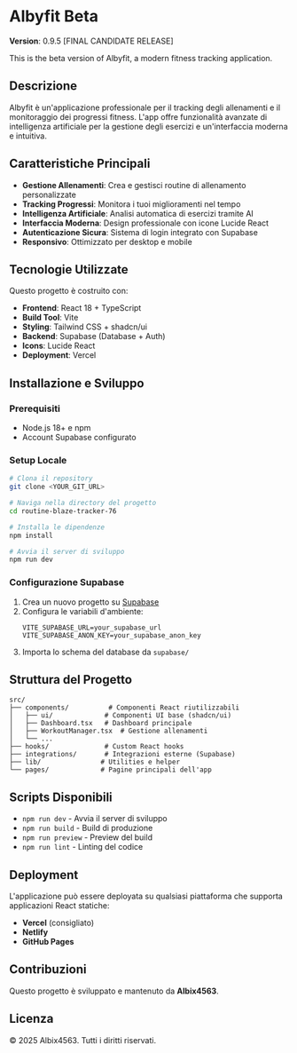 # Albyfit Beta

**Version**: 0.9.5 [FINAL CANDIDATE RELEASE]

This is the beta version of Albyfit, a modern fitness tracking application.

## Descrizione

Albyfit è un'applicazione professionale per il tracking degli allenamenti e il monitoraggio dei progressi fitness. L'app offre funzionalità avanzate di intelligenza artificiale per la gestione degli esercizi e un'interfaccia moderna e intuitiva.

## Caratteristiche Principali

- **Gestione Allenamenti**: Crea e gestisci routine di allenamento personalizzate
- **Tracking Progressi**: Monitora i tuoi miglioramenti nel tempo
- **Intelligenza Artificiale**: Analisi automatica di esercizi tramite AI
- **Interfaccia Moderna**: Design professionale con icone Lucide React
- **Autenticazione Sicura**: Sistema di login integrato con Supabase
- **Responsivo**: Ottimizzato per desktop e mobile

## Tecnologie Utilizzate

Questo progetto è costruito con:

- **Frontend**: React 18 + TypeScript
- **Build Tool**: Vite
- **Styling**: Tailwind CSS + shadcn/ui
- **Backend**: Supabase (Database + Auth)
- **Icons**: Lucide React
- **Deployment**: Vercel

## Installazione e Sviluppo

### Prerequisiti
- Node.js 18+ e npm
- Account Supabase configurato

### Setup Locale

```sh
# Clona il repository
git clone <YOUR_GIT_URL>

# Naviga nella directory del progetto
cd routine-blaze-tracker-76

# Installa le dipendenze
npm install

# Avvia il server di sviluppo
npm run dev
```

### Configurazione Supabase

1. Crea un nuovo progetto su [Supabase](https://supabase.com)
2. Configura le variabili d'ambiente:
   ```env
   VITE_SUPABASE_URL=your_supabase_url
   VITE_SUPABASE_ANON_KEY=your_supabase_anon_key
   ```
3. Importa lo schema del database da `supabase/`

## Struttura del Progetto

```
src/
├── components/          # Componenti React riutilizzabili
│   ├── ui/             # Componenti UI base (shadcn/ui)
│   ├── Dashboard.tsx   # Dashboard principale
│   ├── WorkoutManager.tsx  # Gestione allenamenti
│   └── ...
├── hooks/              # Custom React hooks
├── integrations/       # Integrazioni esterne (Supabase)
├── lib/               # Utilities e helper
└── pages/             # Pagine principali dell'app
```

## Scripts Disponibili

- `npm run dev` - Avvia il server di sviluppo
- `npm run build` - Build di produzione
- `npm run preview` - Preview del build
- `npm run lint` - Linting del codice

## Deployment

L'applicazione può essere deployata su qualsiasi piattaforma che supporta applicazioni React statiche:

- **Vercel** (consigliato)
- **Netlify**
- **GitHub Pages**

## Contribuzioni

Questo progetto è sviluppato e mantenuto da **Albix4563**.

## Licenza

© 2025 Albix4563. Tutti i diritti riservati.